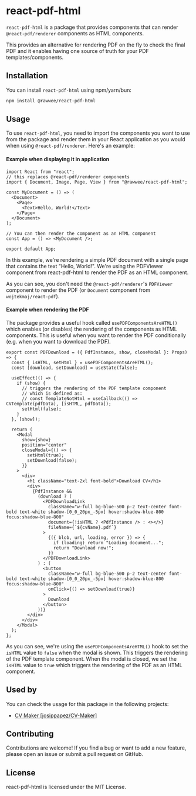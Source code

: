 # react-pdf-html

`react-pdf-html` is a package that provides components that can render `@react-pdf/renderer` components as HTML components.

This provides an alternative for rendering PDF on the fly to check the final PDF and it enables having one source of truth for your PDF templates/components.

## Installation

You can install `react-pdf-html` using npm/yarn/bun:

```bash
npm install @rawwee/react-pdf-html
```

## Usage

To use `react-pdf-html`, you need to import the components you want to use from the package and render them in your React application as you would when using `@react-pdf/renderer`. Here's an example:

#### Example when displaying it in application

```tsx
import React from "react";
// this replaces @react-pdf/renderer components
import { Document, Image, Page, View } from "@rawwee/react-pdf-html";

const MyDocument = () => (
  <Document>
    <Page>
      <Text>Hello, World!</Text>
    </Page>
  </Document>
);

// You can then render the component as an HTML component
const App = () => <MyDocument />;

export default App;
```

In this example, we're rendering a simple PDF document with a single page that contains the text "Hello, World!". We're using the PDFViewer component from react-pdf-html to render the PDF as an HTML component.

As you can see, you don't need the `@react-pdf/renderer`'s `PDFViewer` component to render the PDF (or `Document` component from `wojtekmaj/react-pdf`).

#### Example when rendering the PDF

The package provides a useful hook called `usePDFComponentsAreHTML()` which enables (or disables) the rendering of the components as HTML components. This is useful when you want to render the PDF conditionally (e.g. when you want to download the PDF).

```tsx
export const PDFDownload = ({ PdfInstance, show, closeModal }: Props) => {
  const { isHTML, setHtml } = usePDFComponentsAreHTML();
  const [download, setDownload] = useState(false);

  useEffect(() => {
    if (show) {
      // triggers the rendering of the PDF template component
      // which is defined as:
      // const TemplateNotHtml = useCallback(() => CVTemplate(pdfData), [isHTML, pdfData]);
      setHtml(false);
    }
  }, [show]);

  return (
    <Modal
      show={show}
      position="center"
      closeModal={() => {
        setHtml(true);
        setDownload(false);
      }}
    >
      <div>
        <h1 className="text-2xl font-bold">Download CV</h1>
        <div>
          {PdfInstance &&
            (download ? (
              <PDFDownloadLink
                className="w-full bg-blue-500 p-2 text-center font-bold text-white shadow-[0_0_20px_-5px] hover:shadow-blue-800 focus:shadow-blue-800"
                document={!isHTML ? <PdfInstance /> : <></>}
                fileName={`${cvName}.pdf`}
              >
                {({ blob, url, loading, error }) => {
                  if (loading) return "Loading document...";
                  return "Download now!";
                }}
              </PDFDownloadLink>
            ) : (
              <button
                className="w-full bg-blue-500 p-2 text-center font-bold text-white shadow-[0_0_20px_-5px] hover:shadow-blue-800 focus:shadow-blue-800"
                onClick={() => setDownload(true)}
              >
                Download
              </button>
            ))}
        </div>
      </div>
    </Modal>
  );
};
```
As you can see, we're using the `usePDFComponentsAreHTML()` hook to set the `isHTML` value to `false` when the modal is shown. This triggers the rendering of the PDF template component. When the modal is closed, we set the `isHTML` value to `true` which triggers the rendering of the PDF as an HTML component.

## Used by
You can check the usage for this package in the following projects:
- [CV Maker [josippapez/CV-Maker]](https://github.com/josippapez/CV-Maker)

## Contributing

Contributions are welcome! If you find a bug or want to add a new feature, please open an issue or submit a pull request on GitHub.

## License

react-pdf-html is licensed under the MIT License.

